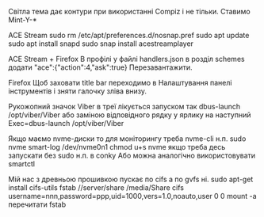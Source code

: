 

Світла тема дає контури при використанні Compiz і не тільки. Ставимо Mint-Y-*

ACE Stream
sudo rm /etc/apt/preferences.d/nosnap.pref
sudo apt update
sudo apt install snapd
sudo snap install acestreamplayer

ACE Stream + Firefox
В профілі у файлі handlers.json в розділ schemes додати
"ace":{"action":4,"ask":true}
Перезавантажити.

Firefox
Щоб заховати title bar переходимо в Налаштування панелі інструментів і зняти галочку зліва внизу.

Рукожопний значок Viber в треї лікується запуском так dbus-launch /opt/viber/Viber або заміною відповідного рядку у ярлику на наступний
Exec=dbus-launch /opt/viber/Viber

Якщо маємо nvme-диски то для моніторингу треба nvme-cli
н.п. sudo nvme smart-log /dev/nvme0n1
chmod u+s nvme якщо треба десь запускати без sudo н.п. в conky
Або можна аналогічно використовувати smartctl

Мій нас з древньою прошивкою пускає по cifs а по gvfs ні.
sudo apt-get install cifs-utils
fstab
//server/share /media/Share cifs username=nnn,password=ppp,uid=1000,vers=1.0,noauto,user 0 0
mount -a перечитати fstab


